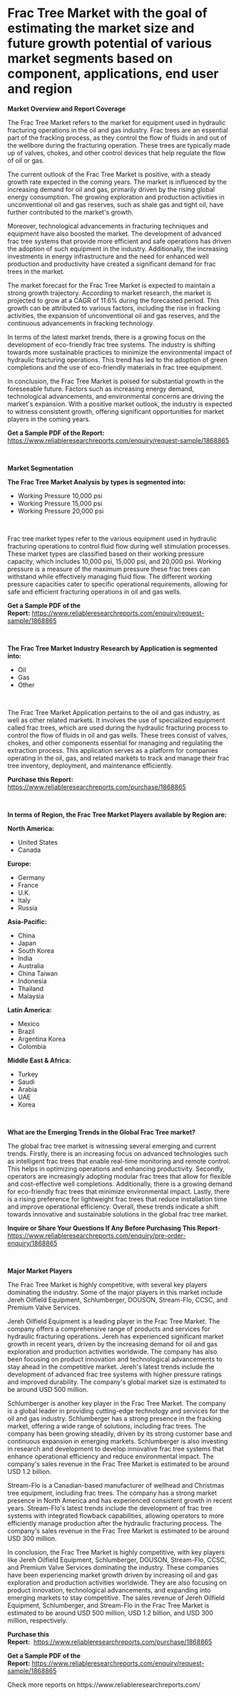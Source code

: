 <p><h1>Frac Tree Market with the goal of estimating the market size and future growth potential of various market segments based on component, applications, end user and region</h1></p><p><strong>Market Overview and Report Coverage</strong></p>
<p><p>The Frac Tree Market refers to the market for equipment used in hydraulic fracturing operations in the oil and gas industry. Frac trees are an essential part of the fracking process, as they control the flow of fluids in and out of the wellbore during the fracturing operation. These trees are typically made up of valves, chokes, and other control devices that help regulate the flow of oil or gas. </p><p>The current outlook of the Frac Tree Market is positive, with a steady growth rate expected in the coming years. The market is influenced by the increasing demand for oil and gas, primarily driven by the rising global energy consumption. The growing exploration and production activities in unconventional oil and gas reserves, such as shale gas and tight oil, have further contributed to the market's growth. </p><p>Moreover, technological advancements in fracturing techniques and equipment have also boosted the market. The development of advanced frac tree systems that provide more efficient and safe operations has driven the adoption of such equipment in the industry. Additionally, the increasing investments in energy infrastructure and the need for enhanced well production and productivity have created a significant demand for frac trees in the market.</p><p>The market forecast for the Frac Tree Market is expected to maintain a strong growth trajectory. According to market research, the market is projected to grow at a CAGR of 11.6% during the forecasted period. This growth can be attributed to various factors, including the rise in fracking activities, the expansion of unconventional oil and gas reserves, and the continuous advancements in fracking technology.</p><p>In terms of the latest market trends, there is a growing focus on the development of eco-friendly frac tree systems. The industry is shifting towards more sustainable practices to minimize the environmental impact of hydraulic fracturing operations. This trend has led to the adoption of green completions and the use of eco-friendly materials in frac tree equipment.</p><p>In conclusion, the Frac Tree Market is poised for substantial growth in the foreseeable future. Factors such as increasing energy demand, technological advancements, and environmental concerns are driving the market's expansion. With a positive market outlook, the industry is expected to witness consistent growth, offering significant opportunities for market players in the coming years.</p></p>
<p><strong>Get a Sample PDF of the Report:</strong> <a href="https://www.reliableresearchreports.com/enquiry/request-sample/1868865">https://www.reliableresearchreports.com/enquiry/request-sample/1868865</a></p>
<p>&nbsp;</p>
<p><strong>Market Segmentation</strong></p>
<p><strong>The Frac Tree Market Analysis by types is segmented into:</strong></p>
<p><ul><li>Working Pressure 10,000 psi</li><li>Working Pressure 15,000 psi</li><li>Working Pressure 20,000 psi</li></ul></p>
<p>&nbsp;</p>
<p><p>Frac tree market types refer to the various equipment used in hydraulic fracturing operations to control fluid flow during well stimulation processes. These market types are classified based on their working pressure capacity, which includes 10,000 psi, 15,000 psi, and 20,000 psi. Working pressure is a measure of the maximum pressure these frac trees can withstand while effectively managing fluid flow. The different working pressure capacities cater to specific operational requirements, allowing for safe and efficient fracturing operations in oil and gas wells.</p></p>
<p><strong>Get a Sample PDF of the Report:</strong>&nbsp;<a href="https://www.reliableresearchreports.com/enquiry/request-sample/1868865">https://www.reliableresearchreports.com/enquiry/request-sample/1868865</a></p>
<p>&nbsp;</p>
<p><strong>The Frac Tree Market Industry Research by Application is segmented into:</strong></p>
<p><ul><li>Oil</li><li>Gas</li><li>Other</li></ul></p>
<p>&nbsp;</p>
<p><p>The Frac Tree Market Application pertains to the oil and gas industry, as well as other related markets. It involves the use of specialized equipment called frac trees, which are used during the hydraulic fracturing process to control the flow of fluids in oil and gas wells. These trees consist of valves, chokes, and other components essential for managing and regulating the extraction process. This application serves as a platform for companies operating in the oil, gas, and related markets to track and manage their frac tree inventory, deployment, and maintenance efficiently.</p></p>
<p><strong>Purchase this Report:</strong>&nbsp; <a href="https://www.reliableresearchreports.com/purchase/1868865">https://www.reliableresearchreports.com/purchase/1868865</a></p>
<p>&nbsp;</p>
<p><strong>In terms of Region, the Frac Tree Market Players available by Region are:</strong></p>
<p>
    <p> <strong> North America: </strong>
        <ul>
            <li>United States</li>
            <li>Canada</li>
        </ul>
        </p> 
    <p> <strong> Europe: </strong>
        <ul>
            <li>Germany</li>
            <li>France</li>
            <li>U.K.</li>
            <li>Italy</li>
            <li>Russia</li>
        </ul>
        </p> 
    <p> <strong> Asia-Pacific: </strong>
        <ul>
            <li>China</li>
            <li>Japan</li>
            <li>South Korea</li>
            <li>India</li>
            <li>Australia</li>
            <li>China Taiwan</li>
            <li>Indonesia</li>
            <li>Thailand</li>
            <li>Malaysia</li>
        </ul>
        </p> 
    <p> <strong> Latin America: </strong>
        <ul>
            <li>Mexico</li>
            <li>Brazil</li>
            <li>Argentina Korea</li>
            <li>Colombia</li>
        </ul>
        </p> 
    <p> <strong> Middle East & Africa: </strong>
        <ul>
            <li>Turkey</li>
            <li>Saudi</li>
            <li>Arabia</li>
            <li>UAE</li>
            <li>Korea</li>
        </ul>
    </p>
    </p>
<p>&nbsp;</p>
<p><strong>What are the Emerging Trends in the Global Frac Tree market?</strong></p>
<p><p>The global frac tree market is witnessing several emerging and current trends. Firstly, there is an increasing focus on advanced technologies such as intelligent frac trees that enable real-time monitoring and remote control. This helps in optimizing operations and enhancing productivity. Secondly, operators are increasingly adopting modular frac trees that allow for flexible and cost-effective well completions. Additionally, there is a growing demand for eco-friendly frac trees that minimize environmental impact. Lastly, there is a rising preference for lightweight frac trees that reduce installation time and improve operational efficiency. Overall, these trends indicate a shift towards innovative and sustainable solutions in the global frac tree market.</p></p>
<p><strong>Inquire or Share Your Questions If Any Before Purchasing This Report</strong>- <a href="https://www.reliableresearchreports.com/enquiry/pre-order-enquiry/1868865">https://www.reliableresearchreports.com/enquiry/pre-order-enquiry/1868865</a></p>
<p>&nbsp;</p>
<p><strong>Major Market Players</strong></p>
<p><p>The Frac Tree Market is highly competitive, with several key players dominating the industry. Some of the major players in this market include Jereh Oilfield Equipment, Schlumberger, DOUSON, Stream-Flo, CCSC, and Premium Valve Services.</p><p>Jereh Oilfield Equipment is a leading player in the Frac Tree Market. The company offers a comprehensive range of products and services for hydraulic fracturing operations. Jereh has experienced significant market growth in recent years, driven by the increasing demand for oil and gas exploration and production activities worldwide. The company has also been focusing on product innovation and technological advancements to stay ahead in the competitive market. Jereh's latest trends include the development of advanced frac tree systems with higher pressure ratings and improved durability. The company's global market size is estimated to be around USD 500 million.</p><p>Schlumberger is another key player in the Frac Tree Market. The company is a global leader in providing cutting-edge technology and services for the oil and gas industry. Schlumberger has a strong presence in the fracking market, offering a wide range of solutions, including frac trees. The company has been growing steadily, driven by its strong customer base and continuous expansion in emerging markets. Schlumberger is also investing in research and development to develop innovative frac tree systems that enhance operational efficiency and reduce environmental impact. The company's sales revenue in the Frac Tree Market is estimated to be around USD 1.2 billion.</p><p>Stream-Flo is a Canadian-based manufacturer of wellhead and Christmas tree equipment, including frac trees. The company has a strong market presence in North America and has experienced consistent growth in recent years. Stream-Flo's latest trends include the development of frac tree systems with integrated flowback capabilities, allowing operators to more efficiently manage production after the hydraulic fracturing process. The company's sales revenue in the Frac Tree Market is estimated to be around USD 300 million.</p><p>In conclusion, the Frac Tree Market is highly competitive, with key players like Jereh Oilfield Equipment, Schlumberger, DOUSON, Stream-Flo, CCSC, and Premium Valve Services dominating the industry. These companies have been experiencing market growth driven by increasing oil and gas exploration and production activities worldwide. They are also focusing on product innovation, technological advancements, and expanding into emerging markets to stay competitive. The sales revenue of Jereh Oilfield Equipment, Schlumberger, and Stream-Flo in the Frac Tree Market is estimated to be around USD 500 million, USD 1.2 billion, and USD 300 million, respectively.</p></p>
<p><strong>Purchase this Report:</strong>&nbsp;&nbsp;<a href="https://www.reliableresearchreports.com/purchase/1868865">https://www.reliableresearchreports.com/purchase/1868865</a></p>
<p></p>
<p><strong>Get a Sample PDF of the Report:</strong>&nbsp;<a href="https://www.reliableresearchreports.com/enquiry/request-sample/1868865">https://www.reliableresearchreports.com/enquiry/request-sample/1868865</a></p>
<p>Check more reports on https://www.reliableresearchreports.com/</p>